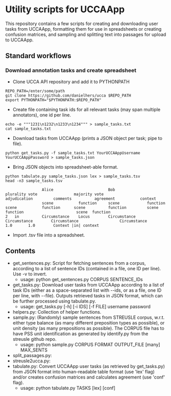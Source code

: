 # Utility scripts for UCCAApp

This repository contains a few scripts for creating and downloading user tasks from UCCAApp, formatting them for use in spreadsheets or creating confusion matrices, and sampling and splitting text into passages for upload to UCCAApp.

## Standard workflows

### Download annotation tasks and create spreadsheet

* Clone UCCA API repository and add it to PYTHONPATH
```
REPO_PATH=/enter/some/path
git clone https://github.com/danielhers/ucca $REPO_PATH
export PYTHONPATH="$PYTHONPATH:$REPO_PATH"
```

* Create file containing task ids for all relevant tasks (may span multiple annotators), one id per line.
```
echo -e """1231\n1232\n1233\n1234""" > sample_tasks.txt
cat sample_tasks.txt
```

* Download tasks from UCCAApp (prints a JSON object per task; pipe to file).
```
python get_tasks.py -f sample_tasks.txt YourUCCAAppUsername YourUCCAAppPassword > sample_tasks.json
```

* Bring JSON objects into spreadsheet-able format.
```
python tabulate.py sample_tasks.json lex > sample_tasks.tsv
head -n3 sample_tasks.tsv
```
```
                Alice                        Bob                                  plurality vote                majority vote                   adjudication         comments          agreement           context
                scene           function     scene            function            scene           function      scene          function         scene   function                       scene  function
2   in          Circumstance    Locus        Circumstance     Circumstance        Circumstance                  Circumstance                                                           1.0       1.0        Context |in| context
```
* Import .tsv file into a spreadsheet.

## Contents

* get_sentences.py: Script for fetching sentences from a corpus, according to a list of sentence IDs (contained in a file, one ID per line). Use -v to invert.
  * usage: python get_sentences.py CORPUS SENTENCE_IDs
* get_tasks.py: Download user tasks from UCCAApp according to a list of task IDs (either as a space-separated list with --ids, or as a file, one ID per line, with --file). Outputs retrieved tasks in JSON format, which can be further processed using  tabulate.py.
  * usage: get_tasks.py \[-h\] \[-i IDS\] \[-f FILE\] username password
* helpers.py: Collection of helper functions.
* sample.py: (Randomly) sample sentences from STREUSLE corpus, w.r.t. either type balance (as many different preposition types as possible), or unit density (as many prepositions as possible). The CORPUS file has to have PSS unit identification as generated by identify.py from the streusle github repo.
  * usage: python sample.py CORPUS FORMAT OUTPUT_FILE \[many\] MAX_SENTS
* split_passages.py:
* streusle2ucca.py: 
* tabulate.py: Convert UCCAApp user tasks (as retrieved by get_tasks.py) from JSON format into human-readable table format (use 'lex' flag) and/or creates confusion matrices and calculates agreement (use 'conf' flag).
  * usage: python tabulate.py TASKS \[lex\] \[conf\]

